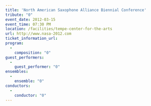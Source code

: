```yaml
---
title: 'North American Saxophone Alliance Biennial Conference'
tribute: "0"
event_date: 2012-03-15
event_time: 07:30 PM
location: /facilities/tempe-center-for-the-arts
url: http://www.nasa-2012.com
ticket_information_url: 
program: 
  -
    composition: "0"
guest_performers: 
  -
    guest_performer: "0"
ensembles: 
  -
    ensemble: "0"
conductors: 
  -
    conductor: "0"
---
```

